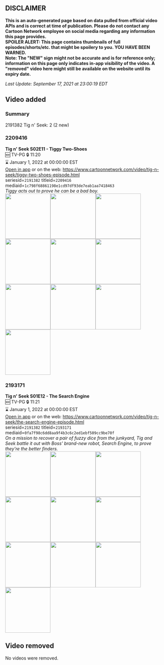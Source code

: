## DISCLAIMER
**This is an auto-generated page based on data pulled from official video APIs and is correct at time of publication. Please do not contact any Cartoon Network employee on social media regarding any information this page provides.**  
**SPOILER ALERT: This page contains thumbnails of full episodes/shorts/etc. that might be spoilery to you. YOU HAVE BEEN WARNED.**  
**Note: The "NEW" sign might not be accurate and is for reference only; information on this page only indicates in-app visibility of the video. A "removed" video here might still be available on the website until its expiry date.**  

_Last Update: September 17, 2021 at 23:00:19 EDT_
## Video added
### Summary
2191382 Tig n' Seek: 2 (2 new)  
### 2209416
**Tig n' Seek S02E11 - Tiggy Two-Shoes**  
🆕 TV-PG 🔒 11:20  
⌛ January 1, 2022 at 00:00:00 EST  
[Open in app](https://cnvideo.sercomkc.org/redirector.html?type=cnapp&seriesid=2191382&titleid=2209416&mediaid=1c798f68861198e1cd97df93de7eab1aa7418463) or on the web: https://www.cartoonnetwork.com/video/tig-n-seek/tiggy-two-shoes-episode.html  
seriesid=`2191382` titleid=`2209416` mediaid=`1c798f68861198e1cd97df93de7eab1aa7418463`  
_Tiggy acts out to prove he can be a bad boy._  
<a href="https://s3.amazonaws.com/cartoonorchestrator/2209416_001_1280x720.jpg"><img src="https://s3.amazonaws.com/cartoonorchestrator/2209416_001_640x360.jpg" height="144px" /></a><a href="https://s3.amazonaws.com/cartoonorchestrator/2209416_002_1280x720.jpg"><img src="https://s3.amazonaws.com/cartoonorchestrator/2209416_002_640x360.jpg" height="144px" /></a><a href="https://s3.amazonaws.com/cartoonorchestrator/2209416_003_1280x720.jpg"><img src="https://s3.amazonaws.com/cartoonorchestrator/2209416_003_640x360.jpg" height="144px" /></a><a href="https://s3.amazonaws.com/cartoonorchestrator/2209416_004_1280x720.jpg"><img src="https://s3.amazonaws.com/cartoonorchestrator/2209416_004_640x360.jpg" height="144px" /></a><a href="https://s3.amazonaws.com/cartoonorchestrator/2209416_005_1280x720.jpg"><img src="https://s3.amazonaws.com/cartoonorchestrator/2209416_005_640x360.jpg" height="144px" /></a><a href="https://s3.amazonaws.com/cartoonorchestrator/2209416_006_1280x720.jpg"><img src="https://s3.amazonaws.com/cartoonorchestrator/2209416_006_640x360.jpg" height="144px" /></a><a href="https://s3.amazonaws.com/cartoonorchestrator/2209416_007_1280x720.jpg"><img src="https://s3.amazonaws.com/cartoonorchestrator/2209416_007_640x360.jpg" height="144px" /></a><a href="https://s3.amazonaws.com/cartoonorchestrator/2209416_008_1280x720.jpg"><img src="https://s3.amazonaws.com/cartoonorchestrator/2209416_008_640x360.jpg" height="144px" /></a><a href="https://s3.amazonaws.com/cartoonorchestrator/2209416_009_1280x720.jpg"><img src="https://s3.amazonaws.com/cartoonorchestrator/2209416_009_640x360.jpg" height="144px" /></a><a href="https://s3.amazonaws.com/cartoonorchestrator/2209416_010_1280x720.jpg"><img src="https://s3.amazonaws.com/cartoonorchestrator/2209416_010_640x360.jpg" height="144px" /></a>
### 2193171
**Tig n' Seek S01E12 - The Search Engine**  
🆕 TV-PG 🔒 11:21  
⌛ January 1, 2022 at 00:00:00 EST  
[Open in app](https://cnvideo.sercomkc.org/redirector.html?type=cnapp&seriesid=2191382&titleid=2193171&mediaid=0fa7f98c6dd8aa9f4b3c6c2ed1ebf509cc9be70f) or on the web: https://www.cartoonnetwork.com/video/tig-n-seek/the-search-engine-episode.html  
seriesid=`2191382` titleid=`2193171` mediaid=`0fa7f98c6dd8aa9f4b3c6c2ed1ebf509cc9be70f`  
_On a mission to recover a pair of fuzzy dice from the junkyard, Tig and Seek battle it out with Boss' brand-new robot, Search Engine, to prove they're the better finders._  
<a href="https://s3.amazonaws.com/cartoonorchestrator/2193171_001_1280x720.jpg"><img src="https://s3.amazonaws.com/cartoonorchestrator/2193171_001_640x360.jpg" height="144px" /></a><a href="https://s3.amazonaws.com/cartoonorchestrator/2193171_002_1280x720.jpg"><img src="https://s3.amazonaws.com/cartoonorchestrator/2193171_002_640x360.jpg" height="144px" /></a><a href="https://s3.amazonaws.com/cartoonorchestrator/2193171_003_1280x720.jpg"><img src="https://s3.amazonaws.com/cartoonorchestrator/2193171_003_640x360.jpg" height="144px" /></a><a href="https://s3.amazonaws.com/cartoonorchestrator/2193171_004_1280x720.jpg"><img src="https://s3.amazonaws.com/cartoonorchestrator/2193171_004_640x360.jpg" height="144px" /></a><a href="https://s3.amazonaws.com/cartoonorchestrator/2193171_005_1280x720.jpg"><img src="https://s3.amazonaws.com/cartoonorchestrator/2193171_005_640x360.jpg" height="144px" /></a><a href="https://s3.amazonaws.com/cartoonorchestrator/2193171_006_1280x720.jpg"><img src="https://s3.amazonaws.com/cartoonorchestrator/2193171_006_640x360.jpg" height="144px" /></a><a href="https://s3.amazonaws.com/cartoonorchestrator/2193171_007_1280x720.jpg"><img src="https://s3.amazonaws.com/cartoonorchestrator/2193171_007_640x360.jpg" height="144px" /></a><a href="https://s3.amazonaws.com/cartoonorchestrator/2193171_008_1280x720.jpg"><img src="https://s3.amazonaws.com/cartoonorchestrator/2193171_008_640x360.jpg" height="144px" /></a><a href="https://s3.amazonaws.com/cartoonorchestrator/2193171_009_1280x720.jpg"><img src="https://s3.amazonaws.com/cartoonorchestrator/2193171_009_640x360.jpg" height="144px" /></a><a href="https://s3.amazonaws.com/cartoonorchestrator/2193171_010_1280x720.jpg"><img src="https://s3.amazonaws.com/cartoonorchestrator/2193171_010_640x360.jpg" height="144px" /></a>
## Video removed
No videos were removed.  
